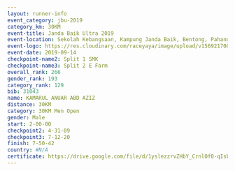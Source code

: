 ```yaml
---
layout: runner-info 
event_category: jbu-2019 
category_km: 30KM 
event-title: Janda Baik Ultra 2019 
event-location: Sekolah Kebangsaan, Kampung Janda Baik, Bentong, Pahang, Malaysia 
event-logo: https://res.cloudinary.com/raceyaya/image/upload/v1569217009/logo/janda-baik_vch1pc.jpg 
event-date: 2019-09-14 
checkpoint-name2: Split 1 SMK 
checkpoint-name3: Split 2 E Farm 
overall_rank: 266
gender_rank: 193
category_rank: 129
bib: 31043
name: KAMARUL ANUAR ABD AZIZ
distance: 30KM
category: 30KM Men Open
gender: Male
start: 2-00-00
checkpoint2: 4-31-09
checkpoint3: 7-12-20
finish: 7-50-42
country: #N/A
certificate: https://drive.google.com/file/d/1yslezzrvZHbY_CrnlOf0-qIsbwmn5qff/view?usp=sharing
---
```

